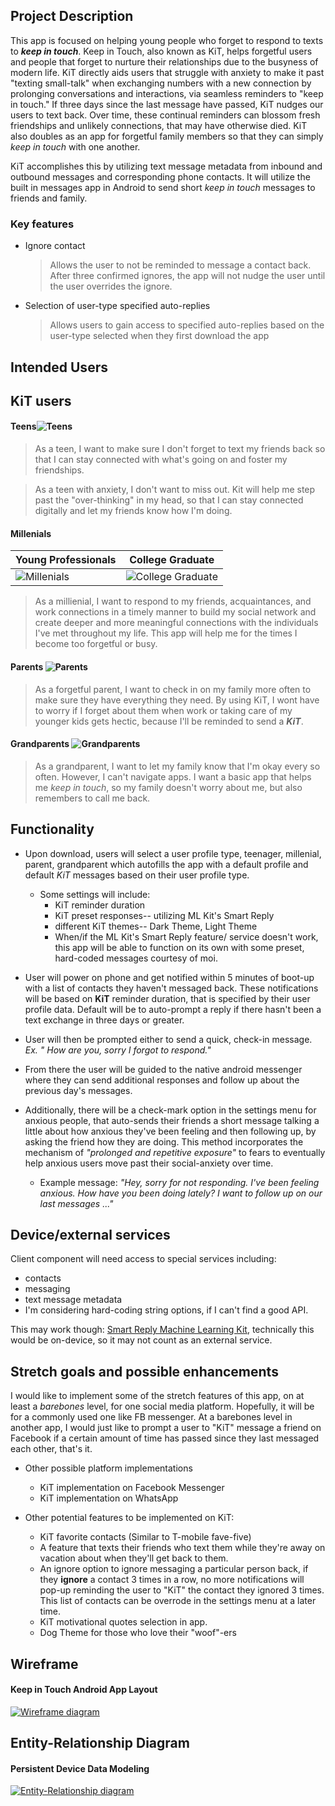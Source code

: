 ## Project Description

This app is focused on helping young people who forget to respond to texts to **_keep in touch_**. Keep in Touch, also known as KiT, helps forgetful users and people that forget to nurture their relationships due to the busyness of modern life. KiT directly aids users that struggle with anxiety to make it past "texting small-talk" when exchanging numbers with a new connection by prolonging conversations and interactions, via seamless reminders to "keep in touch." If three days since the last message have passed, KiT nudges our users to text back. Over time, these continual reminders can blossom fresh friendships and unlikely connections, that may have otherwise died. KiT also doubles as an app for forgetful family members so that they can simply _keep in touch_ with one another.

KiT accomplishes this by utilizing text message metadata from inbound and outbound messages and corresponding phone contacts. It will utilize the built in messages app in Android to send short  _keep in touch_ messages to friends and family.

### Key features

* Ignore contact 
    > Allows the user to not be reminded to message a contact back. After three confirmed ignores, the app will not nudge the user until the user overrides the ignore.
* Selection of user-type specified auto-replies
    > Allows users to gain access to specified auto-replies based on the user-type selected when they first download the app

## Intended Users

## KiT users

#### Teens![Teens](img/teens.jpg)

> As a teen, I want to make sure I don't forget to text my friends back so that  I can stay connected with what's going on and foster my friendships.

> As a teen with anxiety, I don't want to miss out. Kit will help me step past the "over-thinking" in my head, so that I can stay connected digitally and let my friends know how I'm doing.


#### Millenials 
<!--- ![Millenials](img/millenials.jpg)|![Millenials](img/millenials2.jpg) -->

 Young Professionals | College Graduate
--- | ---
![Millenials](img/millenials.jpg) | ![College Graduate](img/millenials2.jpg)

> As a  millienial, I want to respond to my friends, acquaintances, and work connections in a timely manner to build my social network and create deeper and more meaningful connections with the individuals I've met throughout my life. This app will help me for the times I become too forgetful or busy.

#### Parents ![Parents](img/parents2.jpg)

> As a forgetful parent, I want to check in on my family more often to make sure they have everything they need. By using KiT, I wont have to worry if I forget about them when work or taking care of my younger kids gets hectic, because I'll be reminded to send a _**KiT**_.

#### Grandparents ![Grandparents](img/grandparents.jpg)

> As a grandparent, I want to let my family know that I'm okay every so often. However, I can't navigate apps. I want a basic app that helps me _keep in touch_, so my family doesn't worry about me, but also remembers to call me back.

## Functionality

* Upon download, users will select a user profile type, teenager, millenial, parent, grandparent which autofills the app with a
default profile and default _KiT_ messages based on their user profile type.
	* Some settings will include:
		* KiT reminder duration
		* KiT preset responses-- utilizing ML Kit's Smart Reply
		* different KiT themes-- Dark Theme, Light Theme
		* When/if the ML Kit's Smart Reply feature/ service doesn't work, this app will be able to function on its own
		with some preset, hard-coded messages courtesy of moi.
		
		

* User will power on phone and get notified within 5 minutes of boot-up with a list of contacts they haven't messaged back. These notifications will be based on **KiT** reminder duration, that is specified by their user profile data. Default will be to auto-prompt a reply if there hasn't been a text exchange in three days or greater.

* User will then be prompted either to send a quick, check-in message.  _Ex. " How are you, sorry I forgot to respond."_

* From there the user will be guided to the native android messenger where they can send additional responses and follow up about the previous day's messages.

* Additionally, there will be a check-mark option in the settings menu for anxious people, that auto-sends their friends a short message talking a little about how anxious they've been feeling and then following up, by asking the friend how they are doing. This method incorporates the mechanism of _"prolonged and repetitive exposure"_ to fears to eventually help anxious users move past their social-anxiety over time.
	* Example message: _"Hey, sorry for not responding. I've been feeling anxious. How have you been doing lately? I want to follow up on our last messages ..."_


## Device/external services

Client component will need access to special services including: 

* contacts
* messaging
* text message metadata
* I'm considering hard-coding string options, if I can't find a good API.

This may work though: [Smart Reply Machine Learning Kit](https://developers.google.com/ml-kit/language/smart-reply/android),
technically this would be on-device, so it may not count as an external service.

<!--- 
I still may scrape some greetings off of [this website](https://preply.com/en/blog/22-useful-english-greetings-for-every-day/#scroll-to-heading-18). --->


## Stretch goals and possible enhancements 

I would like to implement some of the stretch features of this app, on at least a _barebones_ level, for one social media platform. Hopefully, it will be for a commonly used one like FB messenger. At a barebones level in another app, I would just like to prompt a user to "KiT" message a friend on Facebook if a certain amount of time has passed since they last messaged each other, that's it.

* Other possible platform implementations
	* KiT implementation on Facebook Messenger
	* KiT implementation on WhatsApp
	

* Other potential features to be implemented on KiT:
	* KiT favorite contacts (Similar to T-mobile fave-five)
	* A feature that texts their friends who text them while they're away on vacation about when they'll get back to them. 
	* An ignore option to ignore messaging a particular person back, if they **ignore** a contact 3 times in a row, no more notifications will pop-up reminding the user to "KiT" the contact they ignored 3 times. This list of contacts can be overrode in the settings menu at a later time.
	* KiT motivational quotes selection in app.
	* Dog Theme for those who love their "woof"-ers

## Wireframe

#### Keep in Touch Android App Layout
[![Wireframe diagram](img/wireframe.png)](pdf/kitWireframe.pdf "Redirect to Wireframe as PDF")

## Entity-Relationship Diagram

#### Persistent Device Data Modeling
[![Entity-Relationship diagram](img/thirdKitERD.png)](pdf/thirdKitERD.pdf "Redirect to ERD as PDF")